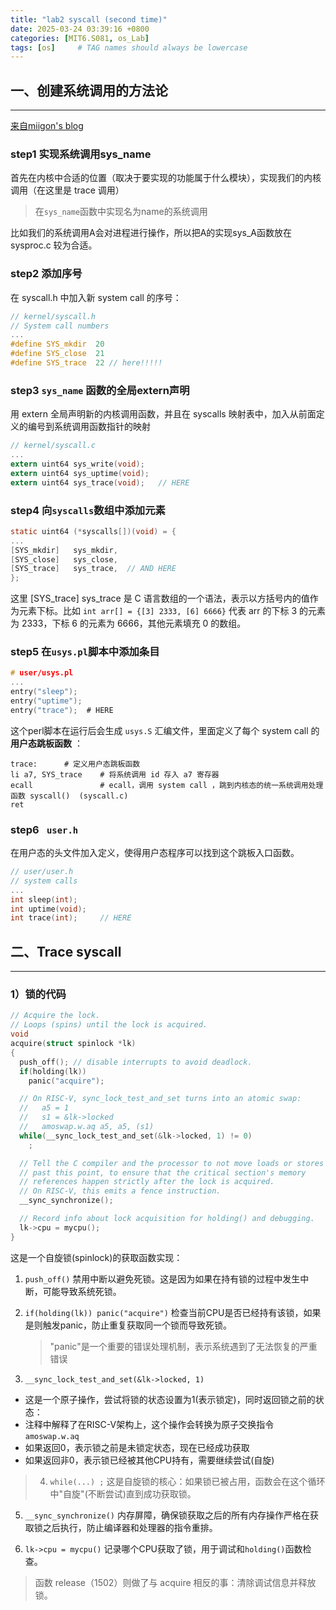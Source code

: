 ```yaml
---
title: "lab2 syscall (second time)"
date: 2025-03-24 03:39:16 +0800
categories: [MIT6.S081, os_Lab]
tags: [os]     # TAG names should always be lowercase
---
```


一、创建系统调用的方法论
---
---
[来自miigon's blog](https://blog.miigon.net/posts/s081-lab2-system-calls/#如何创建新系统调用)

### step1 实现系统调用sys_name
首先在内核中合适的位置（取决于要实现的功能属于什么模块），实现我们的内核调用（在这里是 trace 调用）

>在`sys_name`函数中实现名为name的系统调用

比如我们的系统调用A会对进程进行操作，所以把A的实现sys_A函数放在 sysproc.c 较为合适。

### step2 添加序号
在 syscall.h 中加入新 system call 的序号：
```c
// kernel/syscall.h
// System call numbers
...
#define SYS_mkdir  20
#define SYS_close  21
#define SYS_trace  22 // here!!!!!
```
### step3 `sys_name`  函数的全局extern声明
用 extern 全局声明新的内核调用函数，并且在 syscalls 映射表中，加入从前面定义的编号到系统调用函数指针的映射

```c
// kernel/syscall.c
...
extern uint64 sys_write(void);
extern uint64 sys_uptime(void);
extern uint64 sys_trace(void);   // HERE
```
### step4 向`syscalls`数组中添加元素
```c
static uint64 (*syscalls[])(void) = {
...
[SYS_mkdir]   sys_mkdir,
[SYS_close]   sys_close,
[SYS_trace]   sys_trace,  // AND HERE
};
```
这里 [SYS_trace] sys_trace 是 C 语言数组的一个语法，表示以方括号内的值作为元素下标。比如 `int arr[] = {[3] 2333, [6] 6666}` 代表 arr 的下标 3 的元素为 2333，下标 6 的元素为 6666，其他元素填充 0 的数组。

### step5 在`usys.pl`脚本中添加条目
```c
# user/usys.pl
...
entry("sleep");
entry("uptime");
entry("trace");  # HERE
```

这个perl脚本在运行后会生成 `usys.S` 汇编文件，里面定义了每个 system call 的 **用户态跳板函数** ：

```plaintext
trace:		# 定义用户态跳板函数
li a7, SYS_trace	# 将系统调用 id 存入 a7 寄存器
ecall				# ecall，调用 system call ，跳到内核态的统一系统调用处理函数 syscall()  (syscall.c)
ret
```

### step6 ` user.h`
在用户态的头文件加入定义，使得用户态程序可以找到这个跳板入口函数。
```c
// user/user.h
// system calls
...
int sleep(int);
int uptime(void);
int trace(int);		// HERE
```

二、Trace syscall
---
---

### 1）锁的代码

```c
// Acquire the lock.
// Loops (spins) until the lock is acquired.
void
acquire(struct spinlock *lk)
{
  push_off(); // disable interrupts to avoid deadlock.
  if(holding(lk))
    panic("acquire");

  // On RISC-V, sync_lock_test_and_set turns into an atomic swap:
  //   a5 = 1
  //   s1 = &lk->locked
  //   amoswap.w.aq a5, a5, (s1)
  while(__sync_lock_test_and_set(&lk->locked, 1) != 0)
    ;

  // Tell the C compiler and the processor to not move loads or stores
  // past this point, to ensure that the critical section's memory
  // references happen strictly after the lock is acquired.
  // On RISC-V, this emits a fence instruction.
  __sync_synchronize();

  // Record info about lock acquisition for holding() and debugging.
  lk->cpu = mycpu();
}
```
这是一个自旋锁(spinlock)的获取函数实现：

1. `push_off()`  禁用中断以避免死锁。这是因为如果在持有锁的过程中发生中断，可能导致系统死锁。

2. `if(holding(lk)) panic("acquire")`  检查当前CPU是否已经持有该锁，如果是则触发panic，防止重复获取同一个锁而导致死锁。
   >"panic"是一个重要的错误处理机制，表示系统遇到了无法恢复的严重错误
3. `__sync_lock_test_and_set(&lk->locked, 1)` 
  - 这是一个原子操作，尝试将锁的状态设置为1(表示锁定)，同时返回锁之前的状态：
  - 注释中解释了在RISC-V架构上，这个操作会转换为原子交换指令`amoswap.w.aq`
  - 如果返回0，表示锁之前是未锁定状态，现在已经成功获取
  - 如果返回非0，表示锁已经被其他CPU持有，需要继续尝试(自旋)

>4. `while(...) ;` 这是自旋锁的核心：如果锁已被占用，函数会在这个循环中"自旋"(不断尝试)直到成功获取锁。

5. `__sync_synchronize()`  内存屏障，确保锁获取之后的所有内存操作严格在获取锁之后执行，防止编译器和处理器的指令重排。

6. `lk->cpu = mycpu()`  记录哪个CPU获取了锁，用于调试和`holding()`函数检查。

>函数 release（1502）则做了与 acquire 相反的事：清除调试信息并释放锁。

